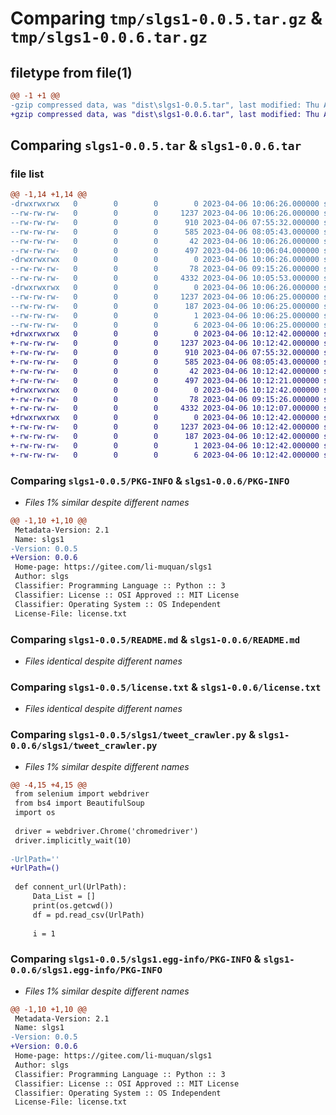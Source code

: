 # Comparing `tmp/slgs1-0.0.5.tar.gz` & `tmp/slgs1-0.0.6.tar.gz`

## filetype from file(1)

```diff
@@ -1 +1 @@
-gzip compressed data, was "dist\slgs1-0.0.5.tar", last modified: Thu Apr  6 10:06:26 2023, max compression
+gzip compressed data, was "dist\slgs1-0.0.6.tar", last modified: Thu Apr  6 10:12:42 2023, max compression
```

## Comparing `slgs1-0.0.5.tar` & `slgs1-0.0.6.tar`

### file list

```diff
@@ -1,14 +1,14 @@
-drwxrwxrwx   0        0        0        0 2023-04-06 10:06:26.000000 slgs1-0.0.5/
--rw-rw-rw-   0        0        0     1237 2023-04-06 10:06:26.000000 slgs1-0.0.5/PKG-INFO
--rw-rw-rw-   0        0        0      910 2023-04-06 07:55:32.000000 slgs1-0.0.5/README.md
--rw-rw-rw-   0        0        0      585 2023-04-06 08:05:43.000000 slgs1-0.0.5/license.txt
--rw-rw-rw-   0        0        0       42 2023-04-06 10:06:26.000000 slgs1-0.0.5/setup.cfg
--rw-rw-rw-   0        0        0      497 2023-04-06 10:06:04.000000 slgs1-0.0.5/setup.py
-drwxrwxrwx   0        0        0        0 2023-04-06 10:06:26.000000 slgs1-0.0.5/slgs1/
--rw-rw-rw-   0        0        0       78 2023-04-06 09:15:26.000000 slgs1-0.0.5/slgs1/__init__.py
--rw-rw-rw-   0        0        0     4332 2023-04-06 10:05:53.000000 slgs1-0.0.5/slgs1/tweet_crawler.py
-drwxrwxrwx   0        0        0        0 2023-04-06 10:06:26.000000 slgs1-0.0.5/slgs1.egg-info/
--rw-rw-rw-   0        0        0     1237 2023-04-06 10:06:25.000000 slgs1-0.0.5/slgs1.egg-info/PKG-INFO
--rw-rw-rw-   0        0        0      187 2023-04-06 10:06:25.000000 slgs1-0.0.5/slgs1.egg-info/SOURCES.txt
--rw-rw-rw-   0        0        0        1 2023-04-06 10:06:25.000000 slgs1-0.0.5/slgs1.egg-info/dependency_links.txt
--rw-rw-rw-   0        0        0        6 2023-04-06 10:06:25.000000 slgs1-0.0.5/slgs1.egg-info/top_level.txt
+drwxrwxrwx   0        0        0        0 2023-04-06 10:12:42.000000 slgs1-0.0.6/
+-rw-rw-rw-   0        0        0     1237 2023-04-06 10:12:42.000000 slgs1-0.0.6/PKG-INFO
+-rw-rw-rw-   0        0        0      910 2023-04-06 07:55:32.000000 slgs1-0.0.6/README.md
+-rw-rw-rw-   0        0        0      585 2023-04-06 08:05:43.000000 slgs1-0.0.6/license.txt
+-rw-rw-rw-   0        0        0       42 2023-04-06 10:12:42.000000 slgs1-0.0.6/setup.cfg
+-rw-rw-rw-   0        0        0      497 2023-04-06 10:12:21.000000 slgs1-0.0.6/setup.py
+drwxrwxrwx   0        0        0        0 2023-04-06 10:12:42.000000 slgs1-0.0.6/slgs1/
+-rw-rw-rw-   0        0        0       78 2023-04-06 09:15:26.000000 slgs1-0.0.6/slgs1/__init__.py
+-rw-rw-rw-   0        0        0     4332 2023-04-06 10:12:07.000000 slgs1-0.0.6/slgs1/tweet_crawler.py
+drwxrwxrwx   0        0        0        0 2023-04-06 10:12:42.000000 slgs1-0.0.6/slgs1.egg-info/
+-rw-rw-rw-   0        0        0     1237 2023-04-06 10:12:42.000000 slgs1-0.0.6/slgs1.egg-info/PKG-INFO
+-rw-rw-rw-   0        0        0      187 2023-04-06 10:12:42.000000 slgs1-0.0.6/slgs1.egg-info/SOURCES.txt
+-rw-rw-rw-   0        0        0        1 2023-04-06 10:12:42.000000 slgs1-0.0.6/slgs1.egg-info/dependency_links.txt
+-rw-rw-rw-   0        0        0        6 2023-04-06 10:12:42.000000 slgs1-0.0.6/slgs1.egg-info/top_level.txt
```

### Comparing `slgs1-0.0.5/PKG-INFO` & `slgs1-0.0.6/PKG-INFO`

 * *Files 1% similar despite different names*

```diff
@@ -1,10 +1,10 @@
 Metadata-Version: 2.1
 Name: slgs1
-Version: 0.0.5
+Version: 0.0.6
 Home-page: https://gitee.com/li-muquan/slgs1
 Author: slgs
 Classifier: Programming Language :: Python :: 3
 Classifier: License :: OSI Approved :: MIT License
 Classifier: Operating System :: OS Independent
 License-File: license.txt
```

### Comparing `slgs1-0.0.5/README.md` & `slgs1-0.0.6/README.md`

 * *Files identical despite different names*

### Comparing `slgs1-0.0.5/license.txt` & `slgs1-0.0.6/license.txt`

 * *Files identical despite different names*

### Comparing `slgs1-0.0.5/slgs1/tweet_crawler.py` & `slgs1-0.0.6/slgs1/tweet_crawler.py`

 * *Files 1% similar despite different names*

```diff
@@ -4,15 +4,15 @@
 from selenium import webdriver
 from bs4 import BeautifulSoup
 import os
 
 driver = webdriver.Chrome('chromedriver')
 driver.implicitly_wait(10)
 
-UrlPath=''
+UrlPath=()
 
 def connent_url(UrlPath):
     Data_List = []
     print(os.getcwd())
     df = pd.read_csv(UrlPath)
 
     i = 1
```

### Comparing `slgs1-0.0.5/slgs1.egg-info/PKG-INFO` & `slgs1-0.0.6/slgs1.egg-info/PKG-INFO`

 * *Files 1% similar despite different names*

```diff
@@ -1,10 +1,10 @@
 Metadata-Version: 2.1
 Name: slgs1
-Version: 0.0.5
+Version: 0.0.6
 Home-page: https://gitee.com/li-muquan/slgs1
 Author: slgs
 Classifier: Programming Language :: Python :: 3
 Classifier: License :: OSI Approved :: MIT License
 Classifier: Operating System :: OS Independent
 License-File: license.txt
```

